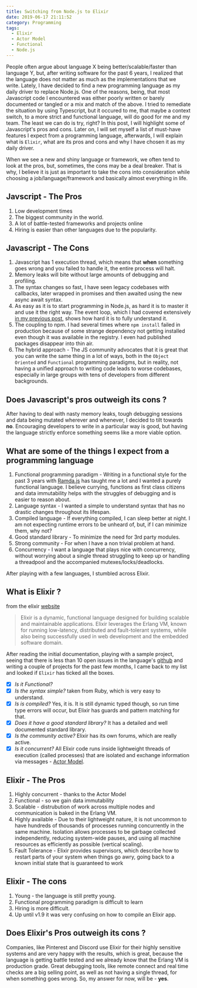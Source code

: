 ```yaml
---
title: Switching from Node.js to Elixir
date: 2019-06-17 21:11:52
category: Programming
tags: 
  - Elixir
  - Actor Model
  - Functional
  - Node.js
---
```

People often argue about language X being better/scalable/faster than language Y, but, after writing software for the past 6 years, I realized that the language does not matter as much as the  implementations that we write.
Lately, I have decided to find a new programming language as my daily driver to replace Node.js. One of the reasons, being, that most Javascript code I encountered was either poorly written or barely documented or tangled or a mix and match of the above. I tried to remediate the situation by using Typescript, but it occured to me, that maybe a context switch, to a more strict and functional language, will do good for me and my team. The least we can do is try, right?
In this post, I will highlight some of Javascript's pros and cons. Later on, I will set myself a list of must-have features I expect from a programming language, afterwards, I will explain what is `Elixir`, what are its pros and cons and why I have chosen it as my daily driver.

When we see a new and shiny language or framework, we often tend to look at the pros, but, sometimes, the cons may be a deal breaker. That is why, I believe it is just as important to take the cons into consideration while choosing a job/language/framework and basically almost everything in life.

## Javscript - The Pros
  1. Low development times
  2. The biggest community in the world.
  3. A lot of battle-tested frameworks and projects online
  4. Hiring is easier than other languages due to the popularity.

## Javascript - The Cons 
  1. Javascript has 1 execution thread, which means that **when** something goes wrong and you failed to handle it, the entire process will halt.
  2. Memory leaks will bite without large amounts of debugging and profiling.
  3. The syntax changes so fast, I have seen legacy codebases with callbacks, later wrapped in promises and then awaited using the new async await syntax.
  4. As easy as it is to start programming in Node.js, as hard it is to master it and use it the right way. The event loop, which I had covered extensively [in my previous post](/2019/06/09/Node-JS-Event-Loop-0/), shows how hard it is to fully understand it.
  5. The coupling to npm. I had several times where `npm install` failed in production because of some strange dependency not getting installed even though it was available in the registry. I even had published packages disappear into thin air.
  6. The hybrid approach - The JS community advocates that it is great that you can write the same thing in a lot of ways, both in the `Object Oriented` and `Functional` programming paradigms, but in reality, not having a unified approach to writing code leads to worse codebases, especially in large groups with tens of developers from different backgrounds.

## Does Javascript's pros outweigh its cons ?
After having to deal with nasty memory leaks, tough debugging sessions and data being mutated wherever and whenever, I decided to tilt towards **no**. Encouraging developers to write in a particular way is good, but having the language strictly enforce something seems like a more viable option.


## What are some of the things I expect from a programming language
  1. Functional programming paradigm - Writing in a functional style for the past 3 years with [Ramda.js](https://ramdajs.com/) has taught me a lot and I wanted a purely functional language. I believe currying, functions as first class citizens and data immutability helps with the struggles of debugging and is easier to reason about.
  2. Language syntax - I wanted a simple to understand syntax that has no drastic changes throughout its lifespan.
  3. Compiled language - If everything compiled, I can sleep better at night. I am not expecting runtime errors to be unheard of, but, if I can minimize them, why not?
  4. Good standard library - To minimize the need for 3rd party modules.
  5. Strong community - For when I have a non trivial problem at hand.
  6. Concurrency - I want a language that plays nice with concurrency, without worrying about a single thread struggling to keep up or handling a threadpool and the accompanied mutexes/locks/deadlocks.

After playing with a few languages, I stumbled across Elixir.

## What is Elixir ?
from the elixir [website](https://elixir-lang.org/)
> Elixir is a dynamic, functional language designed for building scalable and maintainable applications. Elixir leverages the Erlang VM, known for running low-latency, distributed and fault-tolerant systems, while also being successfully used in web development and the embedded software domain.

After reading the initial documentation, playing with a sample project, seeing that there is less than 10 open issues in the language's [github](https://github.com/elixir-lang/elixir) and writing a couple of projects for the past few months, I came back to my list and looked if `Elixir` has ticked all the boxes.
  - [x] *Is it Functional?*
  - [x] *Is the syntax simple?* taken from Ruby, which is very easy to understand.
  - [x] *Is is compiled?* Yes, it is. It is still dynamic typed though, so run time type errors will occur, but Elixir has guards and pattern matching for that.
  - [x] *Does it have a good standard library?* It has a detailed and well documented standard library.
  - [X] *Is the community active?* Elixir has its own forums, which are really active.
  - [X] *Is it concurrent?* All Elixir code runs inside lightweight threads of execution (called processes) that are isolated and exchange information via messages - [Actor Model](https://en.wikipedia.org/wiki/Actor_model).

## Elixir - The Pros
  1. Highly concurrent - thanks to the Actor Model
  2. Functional - so we gain data immutability
  3. Scalable - distrubution of work across multiple nodes and communication is baked in the Erlang VM. 
  4. Highly available - Due to their lightweight nature, it is not uncommon to have hundreds of thousands of processes running concurrently in the same machine. Isolation allows processes to be garbage collected independently, reducing system-wide pauses, and using all machine resources as efficiently as possible (vertical scaling).
  5. Fault Tolerance - Elixir provides supervisors, which describe how to restart parts of your system when things go awry, going back to a known initial state that is guaranteed to work

## Elixir - The cons
  1. Young - the language is still pretty young.
  2. Functional programming paradigm is difficult to learn
  3. Hiring is more difficult.
  4. Up until v1.9 it was very confusing on how to compile an Elixir app.

## Does Elixir's Pros outweigh its cons ?
Companies, like Pinterest and Discord use Elixir for their highly sensitive systems and are very happy with the results, which is great, because the language is getting battle tested and we already know that the Erlang VM is production grade.
Great debugging tools, like remote connect and real time checks are a big selling point, as well as not having a single thread, for when something goes wrong. So, my answer for now, will be - **yes**.